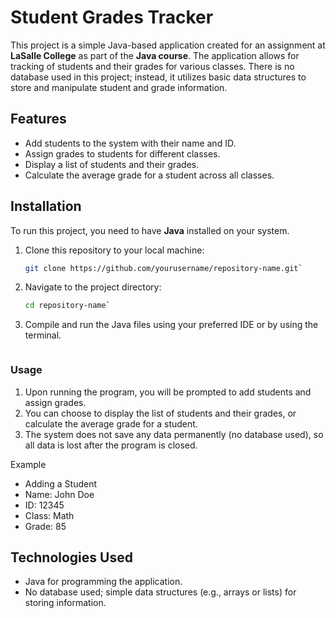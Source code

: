 # Student Grades Tracker

This project is a simple Java-based application created for an assignment at **LaSalle College** as part of the **Java course**. The application allows for tracking of students and their grades for various classes. There is no database used in this project; instead, it utilizes basic data structures to store and manipulate student and grade information.

## Features

- Add students to the system with their name and ID.
- Assign grades to students for different classes.
- Display a list of students and their grades.
- Calculate the average grade for a student across all classes.

## Installation

To run this project, you need to have **Java** installed on your system.

1. Clone this repository to your local machine:

   ```bash
   git clone https://github.com/yourusername/repository-name.git`
   
   
2. Navigate to the project directory:

   ```bash
   cd repository-name`


3. Compile and run the Java files using your preferred IDE or by using the terminal.

   ```bash

### Usage

1. Upon running the program, you will be prompted to add students and assign grades.
2. You can choose to display the list of students and their grades, or calculate the average grade for a student.
3. The system does not save any data permanently (no database used), so all data is lost after the program is closed.
   
Example

* Adding a Student 
* Name: John Doe 
* ID: 12345 
* Class: Math 
* Grade: 85 

   
## Technologies Used

* Java for programming the application.
* No database used; simple data structures (e.g., arrays or lists) for storing information.
